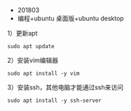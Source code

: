 * 201803
* 编程+ubuntu 桌面版+ubuntu desktop

1）更新apt

```
sudo apt update
```

2）安装vim编辑器

```
sudo apt install -y vim
```

3）安装ssh，其他电脑才能通过ssh来访问

```
sudo apt install -y ssh-server 
```

